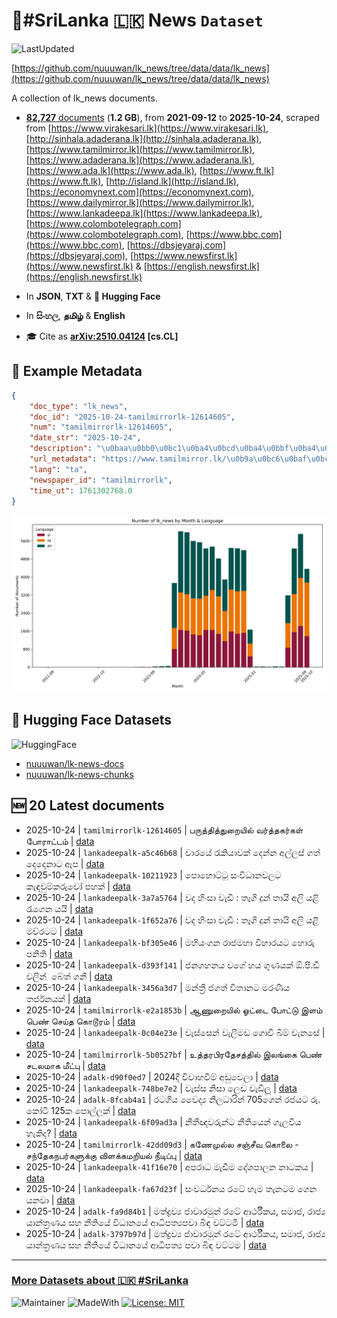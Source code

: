 # 📄#SriLanka 🇱🇰 News `Dataset`

![LastUpdated](https://img.shields.io/badge/last_updated-2025--10--24_16:19:47-green)

[https://github.com/nuuuwan/lk_news/tree/data/data/lk_news](https://github.com/nuuuwan/lk_news/tree/data/data/lk_news)

A collection of lk_news documents.

- [**82,727** documents](https://github.com/nuuuwan/lk_news/tree/data/data/lk_news) (**1.2 GB**), from **2021-09-12** to **2025-10-24**, scraped from [https://www.virakesari.lk](https://www.virakesari.lk), [http://sinhala.adaderana.lk](http://sinhala.adaderana.lk), [https://www.tamilmirror.lk](https://www.tamilmirror.lk), [https://www.adaderana.lk](https://www.adaderana.lk), [https://www.ada.lk](https://www.ada.lk), [https://www.ft.lk](https://www.ft.lk), [http://island.lk](http://island.lk), [https://economynext.com](https://economynext.com), [https://www.dailymirror.lk](https://www.dailymirror.lk), [https://www.lankadeepa.lk](https://www.lankadeepa.lk), [https://www.colombotelegraph.com](https://www.colombotelegraph.com), [https://www.bbc.com](https://www.bbc.com), [https://dbsjeyaraj.com](https://dbsjeyaraj.com), [https://www.newsfirst.lk](https://www.newsfirst.lk) & [https://english.newsfirst.lk](https://english.newsfirst.lk)

- In **JSON**, **TXT** & **🤗 Hugging Face**

- In **සිංහල**, **தமிழ்** & **English**

- 🎓 Cite as **[arXiv:2510.04124](https://arxiv.org/abs/2510.04124) [cs.CL]**

## 📝 Example Metadata

```json
{
    "doc_type": "lk_news",
    "doc_id": "2025-10-24-tamilmirrorlk-12614605",
    "num": "tamilmirrorlk-12614605",
    "date_str": "2025-10-24",
    "description": "\u0baa\u0bb0\u0bc1\u0ba4\u0bcd\u0ba4\u0bbf\u0ba4\u0bcd\u0ba4\u0bc1\u0bb1\u0bc8\u0baf\u0bbf\u0bb2\u0bcd \u0bb5\u0bb0\u0bcd\u0ba4\u0bcd\u0ba4\u0b95\u0bb0\u0bcd\u0b95\u0bb3\u0bcd \u0baa\u0bcb\u0bb0\u0bbe\u0b9f\u0bcd\u0b9f\u0bae\u0bcd",
    "url_metadata": "https://www.tamilmirror.lk/\u0b9a\u0bc6\u0baf\u0bcd\u0ba4\u0bbf\u0b95\u0bb3\u0bcd/\u0baa\u0bb0\u0bc1\u0ba4\u0bcd\u0ba4\u0bbf\u0ba4\u0bcd\u0ba4\u0bc1\u0bb1\u0bc8\u0baf\u0bbf\u0bb2\u0bcd-\u0bb5\u0bb0\u0bcd\u0ba4\u0bcd\u0ba4\u0b95\u0bb0\u0bcd\u0b95\u0bb3\u0bcd-\u0baa\u0bcb\u0bb0\u0bbe\u0b9f\u0bcd\u0b9f\u0bae\u0bcd/175-366784",
    "lang": "ta",
    "newspaper_id": "tamilmirrorlk",
    "time_ut": 1761302768.0
}
```

![Chart](https://raw.githubusercontent.com/nuuuwan/lk_news/refs/heads/data/data/lk_news/docs_by_month_and_lang.png)

## 🤗 Hugging Face Datasets

![HuggingFace](https://img.shields.io/badge/-HuggingFace-FDEE21?style=for-the-badge&logo=HuggingFace)

- [nuuuwan/lk-news-docs](https://huggingface.co/datasets/nuuuwan/lk-news-docs)
- [nuuuwan/lk-news-chunks](https://huggingface.co/datasets/nuuuwan/lk-news-chunks)

## 🆕 20 Latest documents

- 2025-10-24 | `tamilmirrorlk-12614605` | பருத்தித்துறையில் வர்த்தகர்கள் போராட்டம் | [data](https://github.com/nuuuwan/lk_news/tree/data/data/lk_news/2020s/2025/2025-10-24-tamilmirrorlk-12614605)
- 2025-10-24 | `lankadeepalk-a5c46b68` | වාරයේ රැකියාවක් දෙන්න අල්ලස් ගත් දෙදෙනාට ඇප | [data](https://github.com/nuuuwan/lk_news/tree/data/data/lk_news/2020s/2025/2025-10-24-lankadeepalk-a5c46b68)
- 2025-10-24 | `lankadeepalk-10211923` | පොහොට්ටු සංවිධානවලට කැඳවුම්කරුවෝ පහක් | [data](https://github.com/nuuuwan/lk_news/tree/data/data/lk_news/2020s/2025/2025-10-24-lankadeepalk-10211923)
- 2025-10-24 | `lankadeepalk-3a7a5764` | වද හිංසා වැඩී : තෑගි දුන් තායි අලි යළි රැගෙන යයි | [data](https://github.com/nuuuwan/lk_news/tree/data/data/lk_news/2020s/2025/2025-10-24-lankadeepalk-3a7a5764)
- 2025-10-24 | `lankadeepalk-1f652a76` | වද හිංසා වැඩී : තෑගි දුන් තායි අලි යළි මව්රටට | [data](https://github.com/nuuuwan/lk_news/tree/data/data/lk_news/2020s/2025/2025-10-24-lankadeepalk-1f652a76)
- 2025-10-24 | `lankadeepalk-bf305e46` | මහියංගන රාජමහා විහාරයට හොරු පනිති | [data](https://github.com/nuuuwan/lk_news/tree/data/data/lk_news/2020s/2025/2025-10-24-lankadeepalk-bf305e46)
- 2025-10-24 | `lankadeepalk-d393f141` | ජනගහනය වගේ හය ගුණයක් ඕ.පී.ඩී වලින් ⁣ බේත් ගනී | [data](https://github.com/nuuuwan/lk_news/tree/data/data/lk_news/2020s/2025/2025-10-24-lankadeepalk-d393f141)
- 2025-10-24 | `lankadeepalk-3456a3d7` | මන්ත්‍රී ජගත් විතානට මරණීය තර්ජනයක් | [data](https://github.com/nuuuwan/lk_news/tree/data/data/lk_news/2020s/2025/2025-10-24-lankadeepalk-3456a3d7)
- 2025-10-24 | `tamilmirrorlk-e2a1853b` | ஆணுறையில் ஓட்டை போட்டு இளம் பெண் செய்த கொடூரம் | [data](https://github.com/nuuuwan/lk_news/tree/data/data/lk_news/2020s/2025/2025-10-24-tamilmirrorlk-e2a1853b)
- 2025-10-24 | `lankadeepalk-0c04e23e` | වැස්සෙන් වැලිමඩ ගොවි බිම් වැනසේ | [data](https://github.com/nuuuwan/lk_news/tree/data/data/lk_news/2020s/2025/2025-10-24-lankadeepalk-0c04e23e)
- 2025-10-24 | `tamilmirrorlk-5b0527bf` | உத்தரபிரதேசத்தில் இலங்கை பெண்  சடலமாக மீட்பு | [data](https://github.com/nuuuwan/lk_news/tree/data/data/lk_news/2020s/2025/2025-10-24-tamilmirrorlk-5b0527bf)
- 2025-10-24 | `adalk-d90f0ed7` | 2024දී විවාහවීම් අඩුවෙලා | [data](https://github.com/nuuuwan/lk_news/tree/data/data/lk_news/2020s/2025/2025-10-24-adalk-d90f0ed7)
- 2025-10-24 | `lankadeepalk-748be7e2` | වැස්ස නිසා ලෙඩ වැඩීලූ | [data](https://github.com/nuuuwan/lk_news/tree/data/data/lk_news/2020s/2025/2025-10-24-lankadeepalk-748be7e2)
- 2025-10-24 | `adalk-8fcab4a1` | රටගිය වෛද්‍ය නිලධාරින් 705ගෙන් රජයට රු. කෝටි 125ක පොල්ලක් | [data](https://github.com/nuuuwan/lk_news/tree/data/data/lk_news/2020s/2025/2025-10-24-adalk-8fcab4a1)
- 2025-10-24 | `lankadeepalk-6f09ad3a` | නීතීඥවරුන්ට නීතියෙන් ගැලවිය හැකිද? | [data](https://github.com/nuuuwan/lk_news/tree/data/data/lk_news/2020s/2025/2025-10-24-lankadeepalk-6f09ad3a)
- 2025-10-24 | `tamilmirrorlk-42dd09d3` | கணேமுல்ல சஞ்சீவ கொலை - சந்தேகநபர்களுக்கு விளக்கமறியல் நீடிப்பு | [data](https://github.com/nuuuwan/lk_news/tree/data/data/lk_news/2020s/2025/2025-10-24-tamilmirrorlk-42dd09d3)
- 2025-10-24 | `lankadeepalk-41f16e70` | අපරාධ මැඩීම දේශපාලන නාටකය | [data](https://github.com/nuuuwan/lk_news/tree/data/data/lk_news/2020s/2025/2025-10-24-lankadeepalk-41f16e70)
- 2025-10-24 | `lankadeepalk-fa67d23f` | සංවර්ධනය රටේ හැම තැනටම ගෙන යනවා | [data](https://github.com/nuuuwan/lk_news/tree/data/data/lk_news/2020s/2025/2025-10-24-lankadeepalk-fa67d23f)
- 2025-10-24 | `adalk-fa9d84b1` | මත්ද්‍රව්‍ය ජාවාරමුන්  රටේ ආර්ථීකය, සමාජ, රාජ්‍ය යාන්ත්‍රණය සහ නීතියේ විධානයේ ආධිපත්‍යපවා බිඳ වට්ටමි | [data](https://github.com/nuuuwan/lk_news/tree/data/data/lk_news/2020s/2025/2025-10-24-adalk-fa9d84b1)
- 2025-10-24 | `adalk-3797b97d` | මත්ද්‍රව්‍ය ජාවාරමුන්  රටේ ආර්ථීකය, සමාජ, රාජ්‍ය යාන්ත්‍රණය සහ නීතියේ විධානයේ ආධිපත්‍ය පවා බිඳ වට්ටම | [data](https://github.com/nuuuwan/lk_news/tree/data/data/lk_news/2020s/2025/2025-10-24-adalk-3797b97d)

---

### [More Datasets about 🇱🇰 #SriLanka](https://github.com/nuuuwan/lk_datasets)

![Maintainer](https://img.shields.io/badge/maintainer-nuuuwan-red)
![MadeWith](https://img.shields.io/badge/made_with-python-blue)
[![License: MIT](https://img.shields.io/badge/License-MIT-yellow.svg)](https://opensource.org/licenses/MIT)
